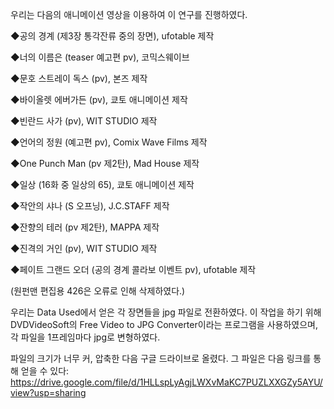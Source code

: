 우리는 다음의 애니메이션 영상을 이용하여 이 연구를 진행하였다.

◆공의 경계 (제3장 통각잔류 중의 장면), ufotable 제작

◆너의 이름은 (teaser 예고편 pv), 코믹스웨이브

◆문호 스트레이 독스 (pv), 본즈 제작 

◆바이올렛 에버가든 (pv), 쿄토 애니메이션 제작 

◆빈란드 사가 (pv), WIT STUDIO 제작

◆언어의 정원 (예고편 pv), Comix Wave Films 제작

◆One Punch Man (pv 제2탄), Mad House 제작

◆일상 (16화 중 일상의 65), 쿄토 애니메이션 제작

◆작안의 샤나 (S 오프닝), J.C.STAFF 제작 

◆잔향의 테러 (pv 제2탄), MAPPA 제작

◆진격의 거인 (pv), WIT STUDIO 제작

◆페이트 그랜드 오더 (공의 경계 콜라보 이벤트 pv), ufotable 제작 


(원펀맨 편집용 426은 오류로 인해 삭제하였다.)

우리는 Data Used에서 얻은 각 장면들을 jpg 파일로 전환하였다. 이 작업을 하기 위해 DVDVideoSoft의 Free Video to JPG Converter이라는 프로그램을 사용하였으며, 각 파일을 1프레임마다 jpg로 변형하였다.

파일의 크기가 너무 커, 압축한 다음 구글 드라이브로 올렸다. 그 파일은 다음 링크를 통해 얻을 수 있다: https://drive.google.com/file/d/1HLLspLyAgjLWXvMaKC7PUZLXXGZy5AYU/view?usp=sharing
